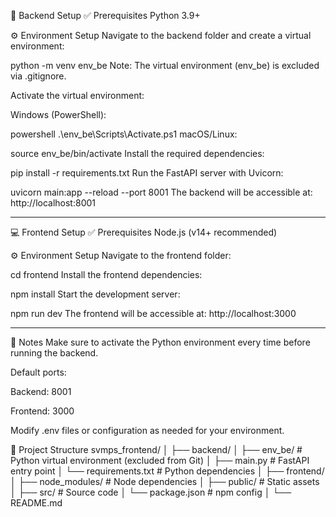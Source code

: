 📂 Backend Setup
✅ Prerequisites
Python 3.9+

⚙️ Environment Setup
Navigate to the backend folder and create a virtual environment:

python -m venv env_be
Note: The virtual environment (env_be) is excluded via .gitignore.

Activate the virtual environment:

Windows (PowerShell):

powershell
.\env_be\Scripts\Activate.ps1
macOS/Linux:

source env_be/bin/activate
Install the required dependencies:

pip install -r requirements.txt
Run the FastAPI server with Uvicorn:

uvicorn main:app --reload --port 8001
The backend will be accessible at: http://localhost:8001

--------------------------------------------------------------------------------

💻 Frontend Setup
✅ Prerequisites
Node.js (v14+ recommended)

⚙️ Environment Setup
Navigate to the frontend folder:

cd frontend
Install the frontend dependencies:

npm install
Start the development server:

npm run dev
The frontend will be accessible at: http://localhost:3000

-------------------------------------------------------------------------------

📌 Notes
Make sure to activate the Python environment every time before running the backend.

Default ports:

Backend: 8001

Frontend: 3000

Modify .env files or configuration as needed for your environment.

📁 Project Structure
svmps_frontend/
│
├── backend/
│   ├── env_be/                # Python virtual environment (excluded from Git)
│   ├── main.py                # FastAPI entry point
│   └── requirements.txt       # Python dependencies
│
├── frontend/
│   ├── node_modules/          # Node dependencies
│   ├── public/                # Static assets
│   ├── src/                   # Source code
│   └── package.json           # npm config
│
└── README.md